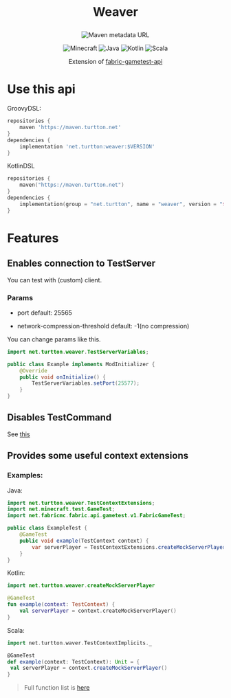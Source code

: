 <h1><p align="center">Weaver</p></h1>

<p align="center" href="https://github.com/turtton/maven-repo">
<img align="center" alt="Maven metadata URL" src="https://img.shields.io/maven-metadata/v?metadataUrl=https%3A%2F%2Fmaven.turtton.net%2Fnet%2Fturtton%2Fweaver%2Fmaven-metadata.xml&style=flat-square">
</p>


<p align="center">
<img alt="Minecraft" src="https://shields.io/badge/Minecraft-1.17.1-green?style=flat-square">
<img alt="Java" src="https://shields.io/badge/Java-16-pink?logo=java&style=flat-square">
<img alt="Kotlin" src="https://shields.io/badge/Kotlin-1.16.10-blue?logo=kotlin&style=flat-square">
<img alt="Scala" src="https://shields.io/badge/Scala3-3.1.1-red?logo=scala&style=flat-square">
</p>
    
<p align="center"> Extension of <a href="https://github.com/FabricMC/fabric/tree/1.17/fabric-gametest-api-v1">fabric-gametest-api<a> </p>

# Use this api
GroovyDSL:
```groovy
repositories {
    maven 'https://maven.turtton.net'
}
dependencies {
    implementation 'net.turtton:weaver:$VERSION'
}
```
KotlinDSL
```kotlin
repositories {
    maven("https://maven.turtton.net")
}
dependencies {
    implementation(group = "net.turtton", name = "weaver", version = "$VERSION")
}
```

# Features

## Enables connection to TestServer

You can test with (custom) client.

### Params

- port
default: 25565

- network-compression-threshold
default: -1(no compression)

You can change params like this.
```java
import net.turtton.weaver.TestServerVariables;

public class Example implements ModInitializer {
    @Override
    public void onInitialize() {
        TestServerVariables.setPort(25577);
    }
}
```

## Disables TestCommand

See [this](https://github.com/turtton/Weaver/blob/f229191d00a0fc89ae187a314cd43e5c9c86e7c6/src/main/java/net/turtton/weaver/mixin/MixinTestCommand.java#L15)

## Provides some useful context extensions

### Examples:
Java:
```java
import net.turtton.weaver.TestContextExtensions;
import net.minecraft.test.GameTest;
import net.fabricmc.fabric.api.gametest.v1.FabricGameTest;

public class ExampleTest {
    @GameTest
    public void example(TestContext context) {
        var serverPlayer = TestContextExtensions.createMockServerPlayer(context, new BlockPos(0, 1, 0));
    }
}
```
Kotlin:
```kotlin
import net.turtton.weaver.createMockServerPlayer

@GameTest
fun example(context: TestContext) {
    val serverPlayer = context.createMockServerPlayer()
}
```
Scala:
```scala
import net.turtton.waver.TestContextImplicits._

@GameTest
def example(context: TestContext): Unit = {
 val serverPlayer = context.createMockServerPlayer() 
}
```
> Full function list is [here](https://github.com/turtton/Weaver/blob/main/src/main/java/net/turtton/weaver/TestContextExtensions.java)

